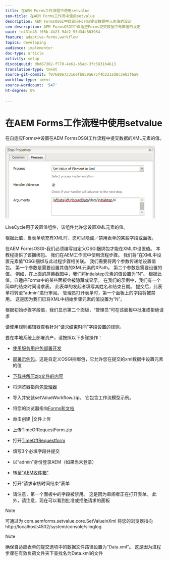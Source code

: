 ```yaml
---
title: 在AEM Forms工作流程中使用setvalue
seo-title: 在AEM Forms工作流中使用setvalue
description: AEM FormsOSGI中自适应Forms提交数据中元素值的设定
seo-description: AEM FormsOSGI中自适应Forms提交数据中元素值的设定
uuid: fe431e48-f05b-4b23-94d2-95d34d863984
feature: adaptive-forms,workflow
topics: developing
audience: implementer
doc-type: article
activity: setup
discoiquuid: dbd87302-f770-4e61-b5ad-3fc5831b4613
translation-type: tm+mt
source-git-commit: f07680e73316efb859a675f4b2212d8c3e03f6a0
workflow-type: tm+mt
source-wordcount: '547'
ht-degree: 0%

---
```



# 在AEM Forms工作流程中使用setvalue

在自适应Forms中设置在AEM FormsOSGI工作流程中提交数据的XML元素的值。

![SetValue](assets/setvalue.png)

LiveCycle用于设置值组件，该组件允许您设置XML元素的值。

根据此值，当表单填充有XML时，您可以隐藏／禁用表单的某些字段或面板。

在AEM FormsOSGI-我们必须编写自定义OSGi捆绑包才能在XML中设置值。 本教程提供了该捆绑包。
我们在AEM工作流中使用流程步骤。 我们将“在XML中设置元素值”OSGi捆绑与此过程步骤相关联。
我们需要将两个参数传递给设置值包。 第一个参数是需要设置其值的XML元素的XPath。 第二个参数是需要设置的值。
例如，在上面的屏幕截图中，我们将intialstep元素的值设置为“N”。
根据此值，自适应Forms中的某些面板会被隐藏或显示。
在我们的示例中，我们有一个简单的结束时间请求表。 此表单的发起者填写其姓名和结束日期。 提交后，此表单将转至“admin”进行审阅。 管理员打开表单时，第一个面板上的字段将被禁用。 这是因为我们已将XML中初始步骤元素的值设置为“N”。

根据初始步骤字段值，我们显示第二个面板，“管理员”可在该面板中批准或拒绝请求

请使用规则编辑器查看针对“请求结束时间”字段设置的规则。

要在本地系统上部署资产，请按照以下步骤操作：

* [使用服务用户包部署开发](/help/forms/assets/common-osgi-bundles/DevelopingWithServiceUser.jar)

* [部署示例包](/help/forms/assets/common-osgi-bundles/SetValueApp.core-1.0-SNAPSHOT.jar)。这是自定义OSGI捆绑包，它允许您在提交的xml数据中设置元素的值

* [下载并解压zip文件的内容](assets/setvalueassets.zip)
* 将浏览器指向[包管理器](http://localhost:4502/crx/packmgr/index.jsp)
* 导入并安装setValueWorkflow.zip。 它包含工作流模型示例。
* 将您的浏览器指向[Forms和文档](http://localhost:4502/aem/forms.html/content/dam/formsanddocuments)
* 单击创建 |文件上传
* 上传TimeOfRequestForm.zip
* 打开[TimeOffRequestform](http://localhost:4502/content/dam/formsanddocuments/timeoffapplication/jcr:content?wcmmode=disabled)
* 填写3个必填字段并提交
* 以“admin”身份登录AEM（如果尚未登录）
* 转至[&quot;AEM收件箱&quot;](http://localhost:4502/aem/inbox)
* 打开“请求审核时间结束”表单
* 请注意，第一个面板中的字段被禁用。 这是因为审阅者正在打开表单。 此外，请注意，现在可以看到批准或拒绝请求的面板

>[!NOTE]
>
>可通过为
>com.aemforms.setvalue.core.SetValueinXml
>将您的浏览器指向http://localhost:4502/system/console/slinglog

>[!NOTE]
>
>确保自适应表单的提交选项中的数据文件路径设置为“Data.xml”。 这是因为进程步骤在有效负荷文件夹下查找名为Data.xml的文件
